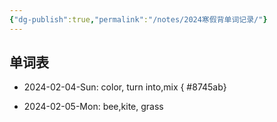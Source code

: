 ```yaml
---
{"dg-publish":true,"permalink":"/notes/2024寒假背单词记录/"}
---
```


## 单词表
- 2024-02-04-Sun: color, turn into,mix
{ #8745ab}

- 2024-02-05-Mon: bee,kite, grass 